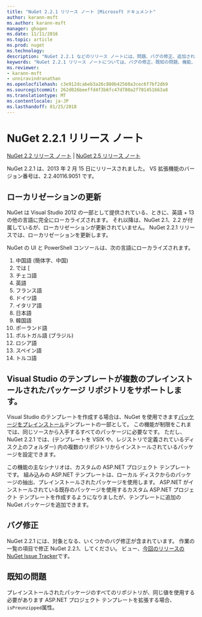 ```yaml
---
title: "NuGet 2.2.1 リリース ノート |Microsoft ドキュメント"
author: karann-msft
ms.author: karann-msft
manager: ghogen
ms.date: 11/11/2016
ms.topic: article
ms.prod: nuget
ms.technology: 
description: "NuGet 2.2.1 などのリリース ノートには、問題、バグの修正、追加された機能、および Dcr が知られています。"
keywords: "NuGet 2.2.1 リリース ノートについては、バグの修正、既知の問題、機能、Dcr を追加します。"
ms.reviewer:
- karann-msft
- unniravindranathan
ms.openlocfilehash: c3e912dcabeb3a26c880b42560a3cec6f7bf2db9
ms.sourcegitcommit: 262d026beeffd4f3b6fc47d780a2f701451663a8
ms.translationtype: MT
ms.contentlocale: ja-JP
ms.lasthandoff: 01/25/2018
---
```

# <a name="nuget-221-release-notes"></a>NuGet 2.2.1 リリース ノート

[NuGet 2.2 リリース ノート](../release-notes/nuget-2.2.md) | [NuGet 2.5 リリース ノート](../release-notes/nuget-2.5.md)

NuGet 2.2.1 は、2013 年 2 月 15 日にリリースされました。  VS 拡張機能のバージョン番号は、2.2.40116.9051 です。

## <a name="localization-refresh"></a>ローカリゼーションの更新
NuGet は Visual Studio 2012 の一部として提供されている、ときに、英語 + 13 の他の言語に完全にローカライズされます。  それ以降は、NuGet 2.1、2.2 が付属しているが、ローカリゼーションが更新されていません。  NuGet 2.2.1 リリースでは、ローカリゼーションを更新します。

NuGet の UI と PowerShell コンソールは、次の言語にローカライズされます。

1. 中国語 (簡体字、中国)
1. では [
1. チェコ語
1. 英語
1. フランス語
1. ドイツ語
1. イタリア語
1. 日本語
1. 韓国語
1. ポーランド語
1. ポルトガル語 (ブラジル)
1. ロシア語
1. スペイン語
1. トルコ語

## <a name="visual-studio-templates-support-multiple-preinstalled-package-repositories"></a>Visual Studio のテンプレートが複数のプレインストールされたパッケージ リポジトリをサポートします。
Visual Studio のテンプレートを作成する場合は、NuGet を使用できます[パッケージをプレインストール](../visual-studio-extensibility/visual-studio-templates.md)テンプレートの一部として。  この機能が制限をこれまでは、同じソースから入手するすべてのパッケージに必要なです。  ただし、NuGet 2.2.1 では、(テンプレートを VSIX や、レジストリで定義されているディスク上のフォルダー) 内の複数のリポジトリからインストールされているパッケージを設定できます。

この機能の主なシナリオは、カスタムの ASP.NET プロジェクト テンプレートです。  組み込みの ASP.NET テンプレートは、ローカル ディスクからのパッケージの抽出、プレインストールされたパッケージを使用します。  ASP.NET がインストールされている既存のパッケージを使用するカスタム ASP.NET プロジェクト テンプレートを作成するようになりましたが、テンプレートに追加の NuGet パッケージを追加できます。

## <a name="bug-fixes"></a>バグ修正
NuGet 2.2.1 には、対象となる、いくつかのバグ修正が含まれています。 作業の一覧の項目で修正 NuGet 2.2.1、してください。 ビュー、[今回のリリースの NuGet Issue Tracker](http://nuget.codeplex.com/workitem/list/advanced?keyword=&status=Closed&type=All&priority=All&release=NuGet%202.2.1&assignedTo=All&component=All&sortField=LastUpdatedDate&sortDirection=Descending&page=0)です。


## <a name="known-issues"></a>既知の問題

プレインストールされたパッケージのすべてのリポジトリが、同じ値を使用する必要があります ASP.NET プロジェクト テンプレートを拡張する場合、`isPreunzipped`属性。
